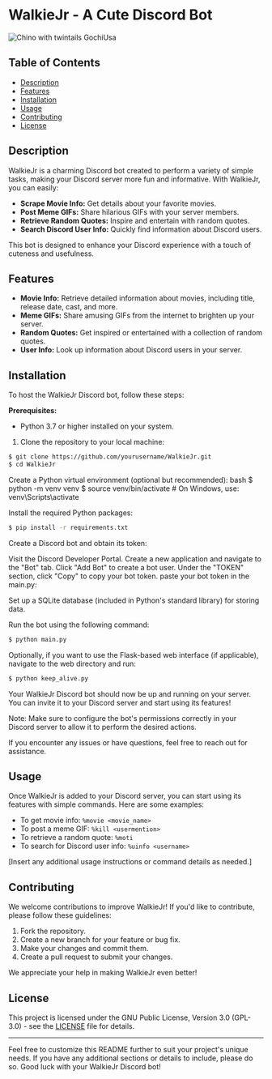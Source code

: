 # WalkieJr - A Cute Discord Bot

![Chino with twintails  GochiUsa](https://github.com/Ravediff/WalkieJr/assets/117040786/96e501c8-dd73-4890-ad68-403ad31ce03c)



## Table of Contents

- [Description](#description)
- [Features](#features)
- [Installation](#installation)
- [Usage](#usage)
- [Contributing](#contributing)
- [License](#license)

## Description

WalkieJr is a charming Discord bot created to perform a variety of simple tasks, making your Discord server more fun and informative. With WalkieJr, you can easily:

- **Scrape Movie Info:** Get details about your favorite movies.
- **Post Meme GIFs:** Share hilarious GIFs with your server members.
- **Retrieve Random Quotes:** Inspire and entertain with random quotes.
- **Search Discord User Info:** Quickly find information about Discord users.

This bot is designed to enhance your Discord experience with a touch of cuteness and usefulness.

## Features

- **Movie Info:** Retrieve detailed information about movies, including title, release date, cast, and more.
- **Meme GIFs:** Share amusing GIFs from the internet to brighten up your server.
- **Random Quotes:** Get inspired or entertained with a collection of random quotes.
- **User Info:** Look up information about Discord users in your server.

## Installation

To host the WalkieJr Discord bot, follow these steps:

**Prerequisites:**
- Python 3.7 or higher installed on your system.

1. Clone the repository to your local machine:

```bash
$ git clone https://github.com/yourusername/WalkieJr.git
$ cd WalkieJr
```

Create a Python virtual environment (optional but recommended):
bash
$ python -m venv venv
$ source venv/bin/activate   # On Windows, use: venv\Scripts\activate

Install the required Python packages:
```bash
$ pip install -r requirements.txt
```

Create a Discord bot and obtain its token:

Visit the Discord Developer Portal.
Create a new application and navigate to the "Bot" tab.
Click "Add Bot" to create a bot user.
Under the "TOKEN" section, click "Copy" to copy your bot token.
paste your bot token in the main.py:


Set up a SQLite database (included in Python's standard library) for storing data.

Run the bot using the following command:

```bash
$ python main.py
```

Optionally, if you want to use the Flask-based web interface (if applicable), navigate to the web directory and run:

```bash
$ python keep_alive.py
```
Your WalkieJr Discord bot should now be up and running on your server. You can invite it to your Discord server and start using its features!

Note: Make sure to configure the bot's permissions correctly in your Discord server to allow it to perform the desired actions.

If you encounter any issues or have questions, feel free to reach out for assistance.


## Usage

Once WalkieJr is added to your Discord server, you can start using its features with simple commands. Here are some examples:

- To get movie info: `%movie <movie_name>`
- To post a meme GIF: `%kill <usermention>`
- To retrieve a random quote: `%moti`
- To search for Discord user info: `%uinfo <username>`

[Insert any additional usage instructions or command details as needed.]

## Contributing

We welcome contributions to improve WalkieJr! If you'd like to contribute, please follow these guidelines:

1. Fork the repository.
2. Create a new branch for your feature or bug fix.
3. Make your changes and commit them.
4. Create a pull request to submit your changes.

We appreciate your help in making WalkieJr even better!

## License

This project is licensed under the GNU Public License, Version 3.0 (GPL-3.0) - see the [LICENSE](LICENSE) file for details.

---

Feel free to customize this README further to suit your project's unique needs. If you have any additional sections or details to include, please do so. Good luck with your WalkieJr Discord bot!
